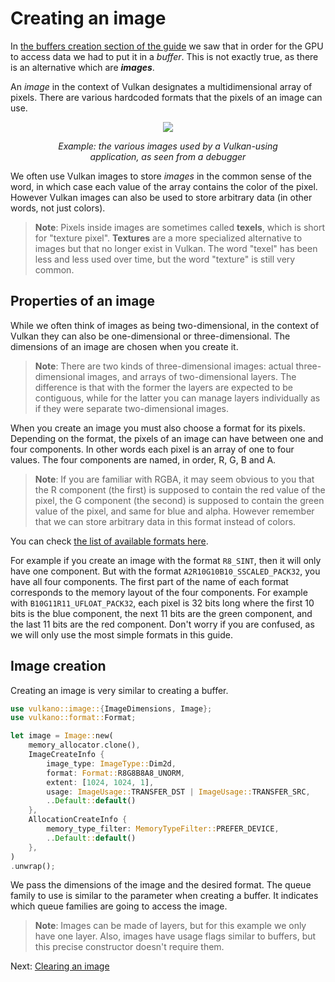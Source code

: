 # Creating an image

In [the buffers creation section of the guide](../buffer_creation/buffer_creation.html) we saw that in order for
the GPU to access data we had to put it in a *buffer*.
This is not exactly true, as there is an alternative which are ***images***.

An *image* in the context of Vulkan designates a multidimensional array of pixels.
There are various hardcoded formats that the pixels of an image can use.

<center>
<img src="guide-image-creation-1.png" />

*Example: the various images used by a Vulkan-using<br />
application, as seen from a debugger*

</center>

We often use Vulkan images to store *images* in the common sense of the word, in which case each
value of the array contains the color of the pixel. However Vulkan images can also be used to store
arbitrary data (in other words, not just colors).

> **Note**: Pixels inside images are sometimes called **texels**, which is short for
> "texture pixel". **Textures** are a more specialized alternative to images but that no longer
> exist in Vulkan. The word "texel" has been less and less used over time, but the word "texture"
> is still very common.

## Properties of an image

While we often think of images as being two-dimensional, in the context of Vulkan they can also be
one-dimensional or three-dimensional. The dimensions of an image are chosen when you create it.

> **Note**: There are two kinds of three-dimensional images: actual three-dimensional images, and
> arrays of two-dimensional layers. The difference is that with the former the layers are expected
> to be contiguous, while for the latter you can manage layers individually as if they were
> separate two-dimensional images.

When you create an image you must also choose a format for its pixels. Depending on the format, the
pixels of an image can have between one and four components. In other words each pixel is an array
of one to four values. The four components are named, in order, R, G, B and A.

> **Note**: If you are familiar with RGBA, it may seem obvious to you that the R component
> (the first) is supposed to contain the red value of the pixel, the G component (the second) is
> supposed to contain the green value of the pixel, and same for blue and alpha. However remember
> that we can store arbitrary data in this format instead of colors.

You can check [the list of available formats
here](https://docs.rs/vulkano/0.34.0/vulkano/format/enum.Format.html).

For example if you create an image with the format `R8_SINT`, then it will only have one component.
But with the format `A2R10G10B10_SSCALED_PACK32`, you have all four components. The first part of 
the name of each format corresponds to the memory layout of the four components. For example with
`B10G11R11_UFLOAT_PACK32`, each pixel is 32 bits long where the first 10 bits is the blue component,
the next 11 bits are the green component, and the last 11 bits are the red component. Don't worry
if you are confused, as we will only use the most simple formats in this guide.

## Image creation

Creating an image is very similar to creating a buffer. 

```rust
use vulkano::image::{ImageDimensions, Image};
use vulkano::format::Format;

let image = Image::new(
    memory_allocator.clone(),
    ImageCreateInfo {
        image_type: ImageType::Dim2d,
        format: Format::R8G8B8A8_UNORM,
        extent: [1024, 1024, 1],
        usage: ImageUsage::TRANSFER_DST | ImageUsage::TRANSFER_SRC,
        ..Default::default()
    },
    AllocationCreateInfo {
        memory_type_filter: MemoryTypeFilter::PREFER_DEVICE,
        ..Default::default()
    },
)
.unwrap();
```

We pass the dimensions of the image and the desired format. The queue family to use is similar to 
the parameter when creating a buffer. It indicates which queue families are going to access the 
image.

> **Note**: Images can be made of layers, but for this example we only have one layer. Also, images 
> have usage flags similar to buffers, but this precise constructor doesn't require them.

Next: [Clearing an image](image_clear.html)
